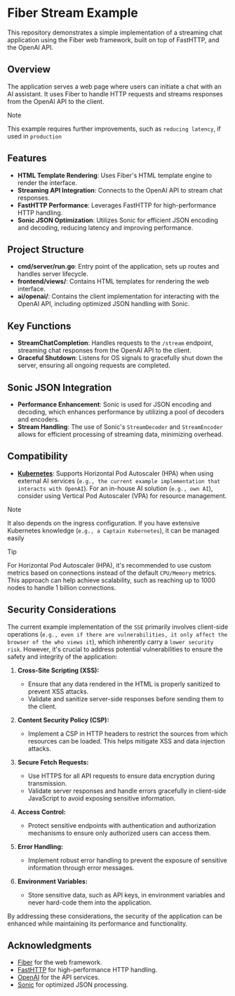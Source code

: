# Fiber Stream Example

This repository demonstrates a simple implementation of a streaming chat application using the Fiber web framework, built on top of FastHTTP, and the OpenAI API.

## Overview

The application serves a web page where users can initiate a chat with an AI assistant. It uses Fiber to handle HTTP requests and streams responses from the OpenAI API to the client.

> [!NOTE]
> This example requires further improvements, such as `reducing latency`, if used in `production`

## Features

- **HTML Template Rendering**: Uses Fiber's HTML template engine to render the interface.
- **Streaming API Integration**: Connects to the OpenAI API to stream chat responses.
- **FastHTTP Performance**: Leverages FastHTTP for high-performance HTTP handling.
- **Sonic JSON Optimization**: Utilizes Sonic for efficient JSON encoding and decoding, reducing latency and improving performance.

## Project Structure

- **cmd/server/run.go**: Entry point of the application, sets up routes and handles server lifecycle.
- **frontend/views/**: Contains HTML templates for rendering the web interface.
- **ai/openai/**: Contains the client implementation for interacting with the OpenAI API, including optimized JSON handling with Sonic.

## Key Functions

- **StreamChatCompletion**: Handles requests to the `/stream` endpoint, streaming chat responses from the OpenAI API to the client.
- **Graceful Shutdown**: Listens for OS signals to gracefully shut down the server, ensuring all ongoing requests are completed.

## Sonic JSON Integration

- **Performance Enhancement**: Sonic is used for JSON encoding and decoding, which enhances performance by utilizing a pool of decoders and encoders.
- **Stream Handling**: The use of Sonic's `StreamDecoder` and `StreamEncoder` allows for efficient processing of streaming data, minimizing overhead.

## Compatibility

- [**Kubernetes**](https://kubernetes.io/): Supports Horizontal Pod Autoscaler (HPA) when using external AI services (`e.g., the current example implementation that interacts with OpenAI`). For an in-house AI solution (`e.g., own AI`), consider using Vertical Pod Autoscaler (VPA) for resource management.

> [!NOTE]
> It also depends on the ingress configuration. If you have extensive Kubernetes knowledge (`e.g., a Captain Kubernetes`), it can be managed easily

> [!TIP]
> For Horizontal Pod Autoscaler (HPA), it's recommended to use custom metrics based on connections instead of the default `CPU/Memory` metrics. This approach can help achieve scalability, such as reaching up to 1000 nodes to handle 1 billion connections.

## Security Considerations

The current example implementation of the `SSE` primarily involves client-side operations (`e.g., even if there are vulnerabilities, it only affect the browser of the who views it`), which inherently carry a `lower security risk`. However, it's crucial to address potential vulnerabilities to ensure the safety and integrity of the application:

1. **Cross-Site Scripting (XSS):**
   - Ensure that any data rendered in the HTML is properly sanitized to prevent XSS attacks.
   - Validate and sanitize server-side responses before sending them to the client.

2. **Content Security Policy (CSP):**
   - Implement a CSP in HTTP headers to restrict the sources from which resources can be loaded. This helps mitigate XSS and data injection attacks.

3. **Secure Fetch Requests:**
   - Use HTTPS for all API requests to ensure data encryption during transmission.
   - Validate server responses and handle errors gracefully in client-side JavaScript to avoid exposing sensitive information.

4. **Access Control:**
   - Protect sensitive endpoints with authentication and authorization mechanisms to ensure only authorized users can access them.

5. **Error Handling:**
   - Implement robust error handling to prevent the exposure of sensitive information through error messages.

6. **Environment Variables:**
   - Store sensitive data, such as API keys, in environment variables and never hard-code them into the application.

By addressing these considerations, the security of the application can be enhanced while maintaining its performance and functionality.

## Acknowledgments

- [Fiber](https://gofiber.io/) for the web framework.
- [FastHTTP](https://github.com/valyala/fasthttp) for high-performance HTTP handling.
- [OpenAI](https://openai.com/) for the API services.
- [Sonic](https://github.com/bytedance/sonic) for optimized JSON processing.
